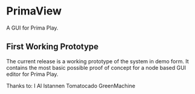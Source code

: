 # PrimaView
A GUI for Prima Play.

## First Working Prototype

The current release is a working prototype of the system in demo form. It contains the most basic possible proof of concept for a node based GUI editor for Prima Play.


Thanks to:
I Al Istannen
Tomatocado
GreenMachine
